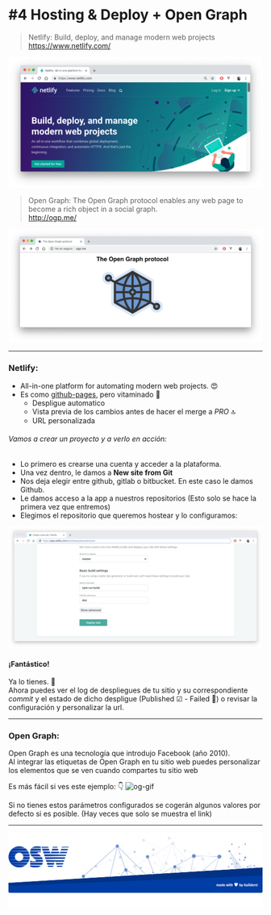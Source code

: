 # #4 Hosting & Deploy + Open Graph
> Netlify: Build, deploy, and manage modern web projects  
https://www.netlify.com/

![netlify](./assets/img/netlify.png)


> Open Graph: The Open Graph protocol enables any web page to become a rich object in a social graph.  
http://ogp.me/

![open-graph](./assets/img/og.png)

---

### Netlify:
- All-in-one platform for automating modern web projects. 😍
- Es como [github-pages](https://pages.github.com/), pero vitaminado 💊
  - Despligue automatico 
  - Vista previa de los cambios antes de hacer el merge a _PRO_ 🔝
  - URL personalizada 
  
###### Vamos a crear un proyecto y a verlo en acción:
- Lo primero es crearse una cuenta y acceder a la plataforma.
- Una vez dentro, le damos a **New site from Git** 
- Nos deja elegir entre github, gitlab o bitbucket. En este caso le damos Github.
- Le damos acceso a la app a nuestros repositorios (Esto solo se hace la primera vez que entremos)
- Elegimos el repositorio que queremos hostear y lo configuramos:

![netlify-config](./assets/img/netli-config.png)

#### ¡Fantástico!
Ya lo tienes. 👏  
Ahora puedes ver el log de despliegues de tu sitio y su correspondiente _commit_ 
y el estado de dicho despligue (Published ☑ - Failed 🤬) o revisar la configuración y personalizar la url. 

---

### Open Graph:
Open Graph es una tecnología que introdujo Facebook (año 2010).  
Al integrar las etiquetas de Open Graph en tu sitio web puedes personalizar los elementos que se ven cuando compartes tu sitio web

Es más fácil si ves este ejemplo: 👇
![og-gif](./assets/img/opengraph.gif) 

Si no tienes estos parámetros configurados se cogerán algunos valores por defecto si es posible. (Hay veces que solo se muestra el link) 

---
![footer](./assets/img/footer.png)
